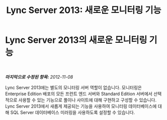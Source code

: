 ﻿---
title: 'Lync Server 2013: 새로운 모니터링 기능'
TOCTitle: 새로운 모니터링 기능
ms:assetid: e810f79d-e805-4e1a-a35e-e99001d0b293
ms:mtpsurl: https://technet.microsoft.com/ko-kr/library/Gg399034(v=OCS.15)
ms:contentKeyID: 49305377
ms.date: 08/24/2015
mtps_version: v=OCS.15
ms.translationtype: HT
---

# Lync Server 2013의 새로운 모니터링 기능

 

_**마지막으로 수정된 항목:** 2012-11-08_

Lync Server 2013에는 별도의 모니터링 서버 역할이 없습니다. 모니터링은 Enterprise Edition 배포의 모든 프런트 엔드 서버와 Standard Edition 서버에서 선택적으로 사용할 수 있는 기능으로 풀이나 사이트에 대해 구현하고 구성할 수 있습니다. Lync Server 2013에서 새롭게 제공되는 기능을 사용하여 모니터링 데이터베이스에 대해 SQL Server 데이터베이스 미러링을 사용하도록 설정할 수 있습니다.

